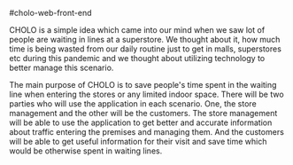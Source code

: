 #cholo-web-front-end

CHOLO is a simple idea which came into our mind when we saw lot of people are waiting in lines at a superstore. We thought about it, how much time is being wasted from our daily routine just to get in malls, superstores etc during this pandemic and we thought about utilizing technology to better manage this scenario.

The main purpose of CHOLO is to save people's time spent in the waiting line when entering the stores or any limited indoor space. There will be two parties who will use the application in each scenario. One, the store management and the other will be the customers. The store management will be able to use the application to
get better and accurate information about traffic entering the premises and managing them. And the customers will be able to get useful information for their visit and save time which would be otherwise spent in waiting lines.
